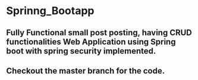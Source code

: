 # Sprinng_Bootapp
Fully Functional small post posting, having CRUD functionalities Web Application using Spring boot with spring security implemented. 
------------------------------------------------------------------------------------------------------------------------------------

## Checkout the master branch for the code. 


